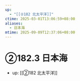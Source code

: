 ```yaml
---
up:
  - "[[②182 北太平洋]]"
ctime: 2025-03-01T13:06:59+08:00
aliases:
  - 日本海
mtime: 2025-09-09T12:37:06+08:00
---
```


# ②182.3 日本海

- up: [[②182 北太平洋]]
